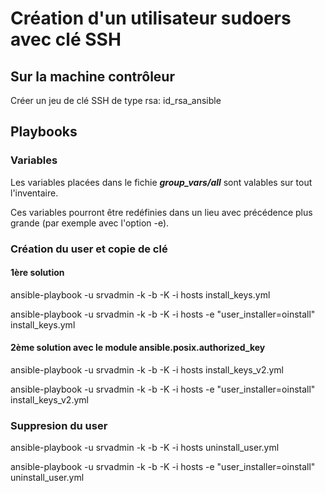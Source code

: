 # Création d'un utilisateur sudoers avec clé SSH

## Sur la machine contrôleur 
Créer un jeu de clé SSH de type rsa: id_rsa_ansible

## Playbooks
### Variables
Les variables placées dans le fichie ***group_vars/all*** sont valables sur tout l'inventaire.

Ces variables pourront être redéfinies dans un lieu avec précédence plus grande (par exemple avec l'option -e).


### Création du user et copie de clé
#### 1ère solution
ansible-playbook -u srvadmin -k -b -K -i hosts install_keys.yml

ansible-playbook -u srvadmin -k -b -K -i hosts -e "user_installer=oinstall" install_keys.yml

#### 2ème solution avec le module ansible.posix.authorized_key
ansible-playbook -u srvadmin -k -b -K -i hosts install_keys_v2.yml

ansible-playbook -u srvadmin -k -b -K -i hosts -e "user_installer=oinstall" install_keys_v2.yml

### Suppresion du user
 
ansible-playbook -u srvadmin -k -b -K -i hosts uninstall_user.yml

ansible-playbook -u srvadmin -k -b -K -i hosts -e "user_installer=oinstall" uninstall_user.yml

